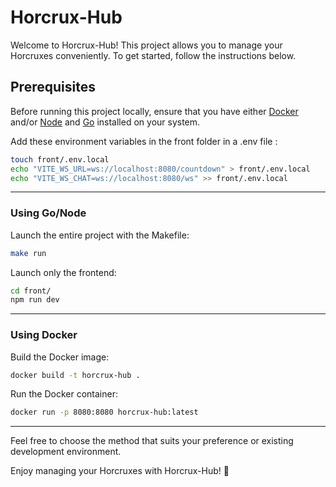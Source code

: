 # Horcrux-Hub

Welcome to Horcrux-Hub! This project allows you to manage your Horcruxes conveniently. To get started, follow the instructions below.

## Prerequisites

Before running this project locally, ensure that you have either [Docker](https://www.docker.com) and/or [Node](https://nodejs.org) and [Go](https://go.dev/) installed on your system.

Add these environment variables in the front folder in a .env file :

```bash
touch front/.env.local
echo "VITE_WS_URL=ws://localhost:8080/countdown" > front/.env.local
echo "VITE_WS_CHAT=ws://localhost:8080/ws" >> front/.env.local
```
---

### Using Go/Node

Launch the entire project with the Makefile:

```bash
make run
```
Launch only the frontend:

```bash
cd front/
npm run dev
```
---
### Using Docker

Build the Docker image:

```bash
docker build -t horcrux-hub .
```
Run the Docker container:

```bash
docker run -p 8080:8080 horcrux-hub:latest
```

---

Feel free to choose the method that suits your preference or existing development environment.

Enjoy managing your Horcruxes with Horcrux-Hub! 🧙